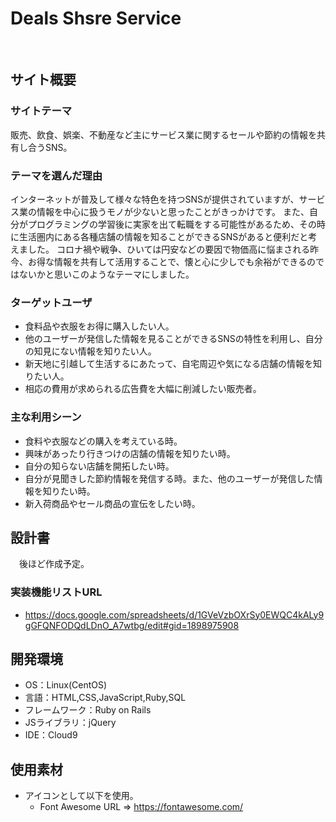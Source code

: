 # Deals Shsre Service
​
## サイト概要
### サイトテーマ
販売、飲食、娯楽、不動産など主にサービス業に関するセールや節約の情報を共有し合うSNS。
​
### テーマを選んだ理由
インターネットが普及して様々な特色を持つSNSが提供されていますが、サービス業の情報を中心に扱うモノが少ないと思ったことがきっかけです。
また、自分がプログラミングの学習後に実家を出て転職をする可能性があるため、その時に生活圏内にある各種店舗の情報を知ることができるSNSがあると便利だと考えました。
コロナ禍や戦争、ひいては円安などの要因で物価高に悩まされる昨今、お得な情報を共有して活用することで、懐と心に少しでも余裕ができるのではないかと思いこのようなテーマにしました。

### ターゲットユーザ
* 食料品や衣服をお得に購入したい人。
* 他のユーザーが発信した情報を見ることができるSNSの特性を利用し、自分の知見にない情報を知りたい人。
* 新天地に引越して生活するにあたって、自宅周辺や気になる店舗の情報を知りたい人。
* 相応の費用が求められる広告費を大幅に削減したい販売者。

### 主な利用シーン
* 食料や衣服などの購入を考えている時。
* 興味があったり行きつけの店舗の情報を知りたい時。
* 自分の知らない店舗を開拓したい時。
* 自分が見聞きした節約情報を発信する時。また、他のユーザーが発信した情報を知りたい時。
* 新入荷商品やセール商品の宣伝をしたい時。
​
## 設計書
　後ほど作成予定。
### 実装機能リストURL
* https://docs.google.com/spreadsheets/d/1GVeVzbOXrSy0EWQC4kALy9gGFQNFODQdLDnO_A7wtbg/edit#gid=1898975908

## 開発環境
- OS：Linux(CentOS)
- 言語：HTML,CSS,JavaScript,Ruby,SQL
- フレームワーク：Ruby on Rails
- JSライブラリ：jQuery
- IDE：Cloud9
​
## 使用素材
* アイコンとして以下を使用。
	* Font Awesome  URL => https://fontawesome.com/

